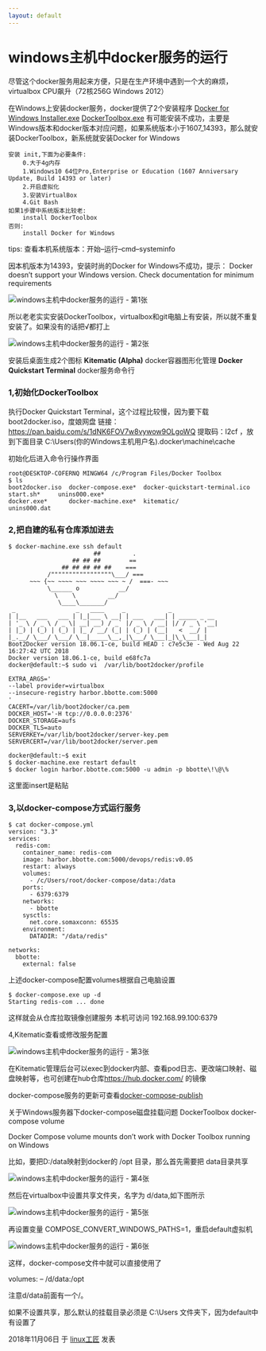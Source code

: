 ```yaml
---
layout: default
---
```


# windows主机中docker服务的运行

尽管这个docker服务用起来方便，只是在生产环境中遇到一个大的麻烦，virtualbox CPU飙升（72核256G Windows 2012）

在Windows上安装docker服务，docker提供了2个安装程序
[Docker for Windows Installer.exe](https://download.docker.com/win/stable/Docker%20for%20Windows%20Installer.exe)
[DockerToolbox.exe](https://download.docker.com/win/stable/DockerToolbox.exe)
有可能安装不成功，主要是Windows版本和docker版本对应问题，如果系统版本小于1607_14393，那么就安装DockerToolbox，新系统就安装Docker for Windows

```
安装 init,下面为必要条件:
    0.大于4g内存
    1.Windows10 64位Pro,Enterprise or Education (1607 Anniversary Update, Build 14393 or later)
    2.开启虚拟化
    3.安装VirtualBox
	4.Git Bash
如果1步骤中系统版本比较老:
    install DockerToolbox
否则:
    install Docker for Windows
```

tips:
查看本机系统版本：开始–运行–cmd–systeminfo

因本机版本为14393，安装时尚的Docker for Windows不成功，提示：
Docker doesn’t support your Windows version. Check documentation for minimum requirements

![windows主机中docker服务的运行 - 第1张](../images/2018/11/Docker-for-Windows-error.png)

所以老老实实安装DockerToolbox，virtualbox和git电脑上有安装，所以就不重复安装了。如果没有的话把√都打上

![windows主机中docker服务的运行 - 第2张](../images/2018/11/docker-toolbox-install.png)

安装后桌面生成2个图标
**Kitematic (Alpha)**                      docker容器图形化管理
**Docker Quickstart Terminal**     docker服务命令行

### 1,初始化DockerToolbox

执行Docker Quickstart Terminal，这个过程比较慢，因为要下载boot2docker.iso，度娘网盘
链接：https://pan.baidu.com/s/1dNK6FOV7w8vywow9OLgoWQ 提取码：l2cf ，放到下面目录
C:\Users\(你的Windows主机用户名)\.docker\machine\cache

初始化后进入命令行操作界面

```
root@DESKTOP-COFERNQ MINGW64 /c/Program Files/Docker Toolbox
$ ls
boot2docker.iso  docker-compose.exe*  docker-quickstart-terminal.ico  start.sh*     unins000.exe*
docker.exe*      docker-machine.exe*  kitematic/                      unins000.dat
```

### 2,把自建的私有仓库添加进去

```
$ docker-machine.exe ssh default
                        ##         .
                  ## ## ##        ==
               ## ## ## ## ##    ===
           /"""""""""""""""""\___/ ===
      ~~~ {~~ ~~~~ ~~~ ~~~~ ~~~ ~ /  ===- ~~~
           \______ o           __/
             \    \         __/
              \____\_______/
 _                 _   ____     _            _
| |__   ___   ___ | |_|___ \ __| | ___   ___| | _____ _ __
| '_ \ / _ \ / _ \| __| __) / _` |/ _ \ / __| |/ / _ \ '__|
| |_) | (_) | (_) | |_ / __/ (_| | (_) | (__|   <  __/ |
|_.__/ \___/ \___/ \__|_____\__,_|\___/ \___|_|\_\___|_|
Boot2Docker version 18.06.1-ce, build HEAD : c7e5c3e - Wed Aug 22 16:27:42 UTC 2018
Docker version 18.06.1-ce, build e68fc7a
docker@default:~$ sudo vi  /var/lib/boot2docker/profile
 
EXTRA_ARGS='
--label provider=virtualbox
--insecure-registry harbor.bbotte.com:5000
'
CACERT=/var/lib/boot2docker/ca.pem
DOCKER_HOST='-H tcp://0.0.0.0:2376'
DOCKER_STORAGE=aufs
DOCKER_TLS=auto
SERVERKEY=/var/lib/boot2docker/server-key.pem
SERVERCERT=/var/lib/boot2docker/server.pem
 
docker@default:~$ exit
$ docker-machine.exe restart default
$ docker login harbor.bbotte.com:5000 -u admin -p bbotte\!\@\%
```

这里面insert是粘贴

### 3,以docker-compose方式运行服务

```
$ cat docker-compose.yml
version: "3.3"
services:
  redis-com:
    container_name: redis-com
    image: harbor.bbotte.com:5000/devops/redis:v0.05
    restart: always
    volumes:
      - /c/Users/root/docker-compose/data:/data
    ports:
      - 6379:6379
    networks:
      - bbotte
    sysctls:
      net.core.somaxconn: 65535
    environment:
      DATADIR: "/data/redis"
 
networks:
  bbotte:
    external: false
```

上述docker-compose配置volumes根据自己电脑设置

```
$ docker-compose.exe up -d
Starting redis-com ... done
```

这样就会从仓库拉取镜像创建服务
本机可访问 192.168.99.100:6379

4,Kitematic查看或修改服务配置

![windows主机中docker服务的运行 - 第3张](../images/2018/11/Kitematic-pod.gif)

在Kitematic管理后台可以exec到docker内部、查看pod日志、更改端口映射、磁盘映射等，也可创建在hub仓库<https://hub.docker.com/> 的镜像

docker-compose服务的更新可查看[docker-compose-publish](https://github.com/bbotte/bbotte.com/tree/master/docker-compose-publish)

关于Windows服务器下docker-compose磁盘挂载问题 DockerToolbox docker-compose volume

Docker Compose volume mounts don’t work with Docker Toolbox running on Windows

比如，要把D:/data映射到docker的 /opt 目录，那么首先需要把 data目录共享

![windows主机中docker服务的运行 - 第4张](../images/2018/11/%E5%BE%AE%E4%BF%A1%E6%88%AA%E5%9B%BE_20190409115156.png)

然后在virtualbox中设置共享文件夹，名字为 d/data,如下图所示

![windows主机中docker服务的运行 - 第5张](../images/2018/11/%E5%BE%AE%E4%BF%A1%E6%88%AA%E5%9B%BE_20190409115127.png)

再设置变量 COMPOSE_CONVERT_WINDOWS_PATHS=1，重启default虚拟机

![windows主机中docker服务的运行 - 第6张](../images/2018/11/%E5%BE%AE%E4%BF%A1%E6%88%AA%E5%9B%BE_20190409170703.png)

这样，docker-compose文件中就可以直接使用了

volumes:
– /d/data:/opt

注意d/data前面有一个/。

如果不设置共享，那么默认的挂载目录必须是 C:\Users 文件夹下，因为default中有设置了

2018年11月06日 于 [linux工匠](http://www.bbotte.com/) 发表

